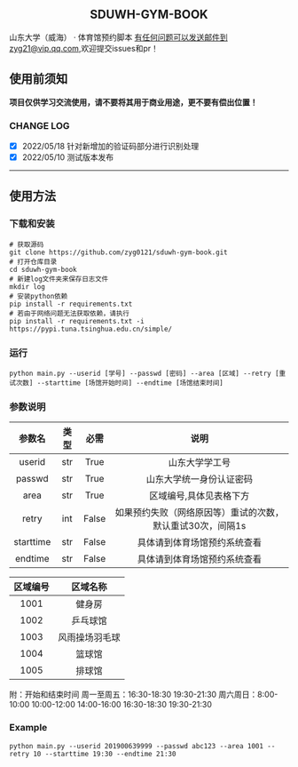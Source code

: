 <h2 align="center">SDUWH-GYM-BOOK</h2>

山东大学（威海） · 体育馆预约脚本 
有任何问题可以发送邮件到zyg21@vip.qq.com,欢迎提交issues和pr！

## 使用前须知

**项目仅供学习交流使用，请不要将其用于商业用途，更不要有偿出位置！**

### CHANGE LOG
- [x] 2022/05/18 针对新增加的验证码部分进行识别处理
- [x] 2022/05/10 测试版本发布
---

## 使用方法

### 下载和安装

```shell
# 获取源码
git clone https://github.com/zyg0121/sduwh-gym-book.git
# 打开仓库目录
cd sduwh-gym-book
# 新建log文件夹来保存日志文件
mkdir log
# 安装python依赖
pip install -r requirements.txt
# 若由于网络问题无法获取依赖，请执行
pip install -r requirements.txt -i https://pypi.tuna.tsinghua.edu.cn/simple/
```

### 运行

```shell
python main.py --userid [学号] --passwd [密码] --area [区域] --retry [重试次数] --starttime [场馆开始时间] --endtime [场馆结束时间]
```

### 参数说明

| 参数名 |   类型    | 必需  |               说明                |
| :----: | :-------: | :---: |:-------------------------------:|
| userid |    str    | True  |             山东大学学工号             |
| passwd |    str    | True  |          山东大学统一身份认证密码           |
|  area  |    str    | True  |          区域编号,具体见表格下方           |
| retry  |    int    | False | 如果预约失败（网络原因等）重试的次数，默认重试30次，间隔1s |
| starttime  |    str    | False |         具体请到体育场馆预约系统查看          |
| endtime  |    str    | False |         具体请到体育场馆预约系统查看          |

| 区域编号 | 区域名称 |
|:----:|:----:|
| 1001 | 健身房  |
| 1002 | 乒乓球馆 |
| 1003 | 风雨操场羽毛球  |
| 1004 | 篮球馆  |
| 1005 | 排球馆  |

附：开始和结束时间
周一至周五：16:30-18:30 19:30-21:30
周六周日：8:00-10:00 10:00-12:00 14:00-16:00 16:30-18:30 19:30-21:30

### Example

```shell
python main.py --userid 201900639999 --passwd abc123 --area 1001 --retry 10 --starttime 19:30 --endtime 21:30
```
